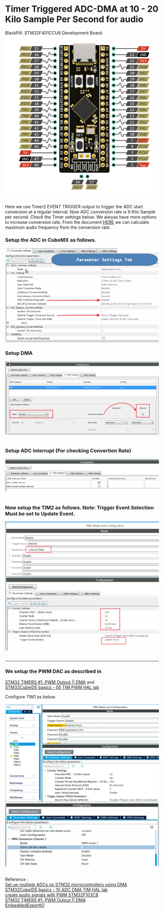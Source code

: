# Timer Triggered ADC-DMA at 10 - 20 Kilo Sample Per Second for audio
BlackPill. STM32F401CCU6 Development Board.
<img alt="NO IMAGE" src="blackpill.png"><br><br>
Here we use Timer2 EVENT TRIGGER output to trigger the ADC start conversion at a regular interval. 
Now ADC conversion rate is 9 Kilo Sample per second. Check the Timer settings below. We alwyas have 
more options to increase conversion rate. From the document [HERE](https://marcelmg.github.io/pwm_dac_sound/) we can calculate maximum audio frequency
from the conversion rate. 
### Setup the ADC in CubeMX as follows. <br>
<img alt="NO IMAGE" src="adcA.png"><br>
### Setup DMA<br>
<img alt="NO IMAGE" src="adcB.png"><br><br>
### Setup ADC Interrupt (For checking Convertion Rate)
<img alt="NO IMAGE" src="adcC.png"><br><br>
### Now setup the TIM2 as follows. Note: Trigger Event Selection Must be set to Update Event.
<img alt="NO IMAGE" src="timA.png"><br><br>

___

### We setup the PWM DAC as described in<br>
[STM32 TIMERS #1. PWM Output || DMA](https://www.youtube.com/watch?v=OwlfFp8fPN0) and <br>
[STM32CubeIDE basics - 05 TIM PWM HAL lab](https://www.youtube.com/watch?v=-AFCcfzK9xc)<br>

Configure TIM1 as below. <br><br>
<img alt="NO IMAGE" src="TIM1_PWM.png"><br>
<img alt="NO IMAGE" src="TIM1_PWM0.png"><br><br>

Reference : <br>
[Set up multiple ADCs on STM32 microcontrollers using DMA](https://www.youtube.com/watch?v=AloHXBk6Bfk)<br>
[STM32CubeIDE basics - 10 ADC DMA TIM HAL lab](https://www.youtube.com/watch?v=pLsAhJ8umJk)<br>
[create audio signals with PWM STM32F103C8](https://marcelmg.github.io/pwm_dac_sound/)<br>
[STM32 TIMERS #1. PWM Output || DMA](https://www.youtube.com/watch?v=OwlfFp8fPN0)<br>
[EmbeddedExpertIO](https://embeddedexpert.io/?p=858&fbclid=IwAR2bhHOcd__Dlb0FOMDrgP93dbdVjOlu2wdS3iJBXY4OYVTGU9i-guuQK3w)<br>
